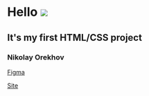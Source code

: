 # Hello ![](https://github.com/blackcater/blackcater/raw/main/images/Hi.gif) 
## It's my first HTML/CSS project
### Nikolay Orekhov


<a href="https://www.figma.com/file/TfpCEDfA8o8ZkqHndqF2Vv/Untitled?type=design&node-id=0%3A1&mode=design&t=98WVqPVlGU4d1UsY-1"> Figma </a>


<a href=" https://ons04nn.github.io/art-practice/"> Site </a>
